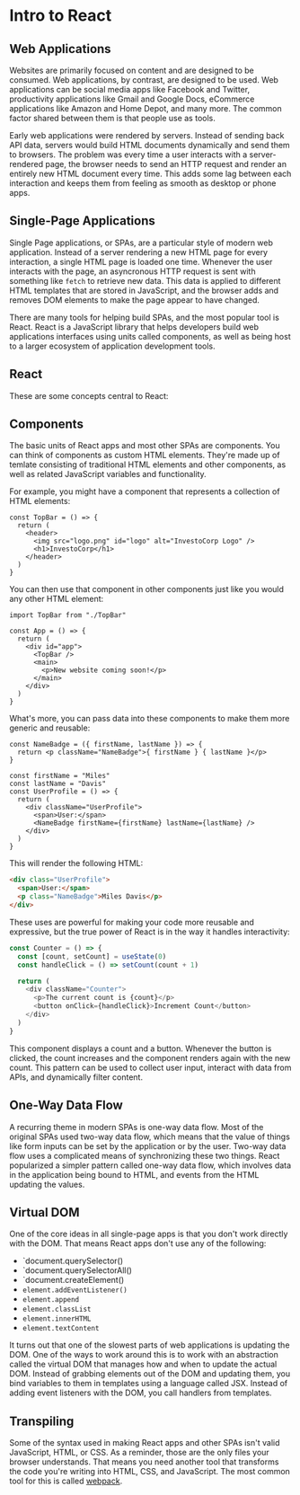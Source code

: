 # Intro to React

## Web Applications

Websites are primarily focused on content and are designed to be consumed. Web applications, by contrast, are designed to be used. Web applications can be social media apps like Facebook and Twitter, productivity applications like Gmail and Google Docs, eCommerce applications like Amazon and Home Depot, and many more. The common factor shared between them is that people use as tools.

Early web applications were rendered by servers. Instead of sending back API data, servers would build HTML documents dynamically and send them to browsers. The problem was every time a user interacts with a server-rendered page, the browser needs to send an HTTP request and render an entirely new HTML document every time. This adds some lag between each interaction and keeps them from feeling as smooth as desktop or phone apps.

## Single-Page Applications

Single Page applications, or SPAs, are a particular style of modern web application. Instead of a server rendering a new HTML page for every interaction, a single HTML page is loaded one time. Whenever the user interacts with the page, an asyncronous HTTP request is sent with something like `fetch` to retrieve new data. This data is applied to different HTML templates that are stored in JavaScript, and the browser adds and removes DOM elements to make the page appear to have changed.

There are many tools for helping build SPAs, and the most popular tool is React. React is a JavaScript library that helps developers build web applications interfaces using units called components, as well as being host to a larger ecosystem of application development tools.

## React

These are some concepts central to React:

## Components

The basic units of React apps and most other SPAs are components. You can think of components as custom HTML elements. They're made up of temlate consisting of traditional HTML elements and other components, as well as related JavaScript variables and functionality.

For example, you might have a component that represents a collection of HTML elements:

```react
const TopBar = () => {
  return (
    <header>
      <img src="logo.png" id="logo" alt="InvestoCorp Logo" />
      <h1>InvestoCorp</h1>
    </header>
  )
}
```

You can then use that component in other components just like you would any other HTML element:

```react
import TopBar from "./TopBar"

const App = () => {
  return (
    <div id="app">
      <TopBar />
      <main>
        <p>New website coming soon!</p>
      </main>
    </div>
  )
}
```

What's more, you can pass data into these components to make them more generic and reusable:

```react
const NameBadge = ({ firstName, lastName }) => {
  return <p className="NameBadge">{ firstName } { lastName }</p>
}

const firstName = "Miles"
const lastName = "Davis"
const UserProfile = () => {
  return (
    <div className="UserProfile">
      <span>User:</span>
      <NameBadge firstName={firstName} lastName={lastName} />
    </div>
  )
}
```

This will render the following HTML:

```html
<div class="UserProfile">
  <span>User:</span>
  <p class="NameBadge">Miles Davis</p>
</div>
```

These uses are powerful for making your code more reusable and expressive, but the true power of React is in the way it handles interactivity:

```js
const Counter = () => {
  const [count, setCount] = useState(0)
  const handleClick = () => setCount(count + 1)

  return (
    <div className="Counter">
      <p>The current count is {count}</p>
      <button onClick={handleClick}>Increment Count</button>
    </div>
  )
}
```

This component displays a count and a button. Whenever the button is clicked, the count increases and the component renders again with the new count. This pattern can be used to collect user input, interact with data from APIs, and dynamically filter content.


## One-Way Data Flow

A recurring theme in modern SPAs is one-way data flow. Most of the original SPAs used two-way data flow, which means that the value of things like form inputs can be set by the application or by the user. Two-way data flow uses a complicated means of synchronizing these two things. React popularized a simpler pattern called one-way data flow, which involves data in the application being bound to HTML, and events from the HTML updating the values.

## Virtual DOM

One of the core ideas in all single-page apps is that you don't work directly with the DOM. That means React apps don't use any of the following:

* `document.querySelector()
* `document.querySelectorAll()
* `document.createElement()
* `element.addEventListener()`
* `element.append`
* `element.classList`
* `element.innerHTML`
* `element.textContent`

It turns out that one of the slowest parts of web applications is updating the DOM. One of the ways to work around this is to work with an abstraction called the virtual DOM that manages how and when to update the actual DOM. Instead of grabbing elements out of the DOM and updating them, you bind variables to them in templates using a language called JSX. Instead of adding event listeners with the DOM, you call handlers from templates.

## Transpiling

Some of the syntax used in making React apps and other SPAs isn't valid JavaScript, HTML, or CSS. As a reminder, those are the only files your browser understands. That means you need another tool that transforms the code you're writing into HTML, CSS, and JavaScript. The most common tool for this is called [webpack](https://webpack.js.org/).
